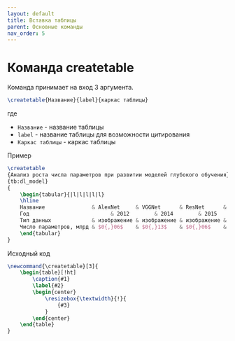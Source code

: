 ```yaml
---
layout: default
title: Вставка таблицы
parent: Основные команды
nav_order: 5
---
```


# Команда createtable
Команда принимает на вход 3 аргумента.

```latex
\createtable{Название}{label}{каркас таблицы}
```

где 

* ```Название``` - название таблицы
* ```label``` - название таблицы для возможности цитирования
* ```Каркас таблицы``` - каркас таблицы

Пример

```latex
\createtable
{Анализ роста числа параметров при развитии моделей глубокого обучения}
{tb:dl_model}
{
    \begin{tabular}{|l|l|l|l|l}
    \hline
    Название               & AlexNet     & VGGNet      & ResNet      & BERT       \\ \hline
    Год                          & 2012        & 2014        & 2015        & 2018      \\ \hline
    Тип данных             & изображение & изображение & изображение & текст     \\ \hline
    Число параметров, млрд & $0{,}06$    & $0{,}13$    & $0{,}06$    & $0{,}34$  \\ \hline
    \end{tabular}
}
```



Исходный код

```latex
\newcommand{\createtable}[3]{
    \begin{table}[!ht]
        \caption{#1}
        \label{#2}
        \begin{center}
            \resizebox{\textwidth}{!}{
                {#3}
            }
        \end{center}
    \end{table}
}
```